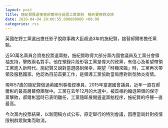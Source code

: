 ```yaml
---
layout: post
title: 施紀賢獲選接替郝爾彬任英國工黨黨魁　稱先要應對疫情
date: 2020-04-04 20:00:55.000000000 +08:00
categories: rss
---
```


英國在野工黨選出擔任影子脫歐事務大臣超過3年的施紀賢，接替郝爾彬擔任黨魁。

近50萬名黨員合資格投票選黨魁，施紀賢取得大部分黨內國會議員及工黨分會領袖支持，擊敗兩名對手。他在預錄片段形容工黨是偉大的政黨，有信心及希望帶領工黨進入新時代。施紀賢又說對當選感到榮幸，期望「時機來臨」時，工黨再次帶領及服務國家。他認為目前首要工作，是領導工黨協助當局應對新型肺炎疫情。

現年57歲的施紀賢做過英國刑事檢控專員，2015年當選國會議員，近年一直在郝爾彬的最高層幕僚團隊中。工黨在去年12月的大選中，被首相約翰遜帶領的保守黨擊敗，郝爾彬當時已表明離任，工黨隨即展開遴選黨魁程序，施紀賢的呼聲一直最高。

今次黨內投票結果，以新聞稿方式公布，原定舉行的特別會議，因應當局針對疫情限制群眾聚集而取消。
